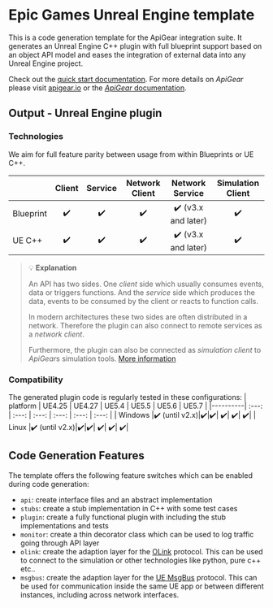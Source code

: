 # Epic Games Unreal Engine template

This is a code generation template for the ApiGear integration suite. It generates an Unreal Engine C++ plugin with full blueprint support based on an object API model and eases the integration of external data into any Unreal Engine project.

Check out the [quick start documentation](https://apigear-io.github.io/template-unreal/quickstart).
For more details on *ApiGear* please visit [apigear.io](https://apigear.io) or the [*ApiGear* documentation](https://docs.apigear/).

## Output - Unreal Engine plugin

### Technologies

We aim for full feature parity between usage from within Blueprints or UE C++.

|   |Client|Service|Network Client|Network Service|Simulation Client|
|---| :---: | :---: | :---: | :---: | :---: |
|Blueprint|:heavy_check_mark:|:heavy_check_mark:|:heavy_check_mark:| :heavy_check_mark: (v3.x and later) |:heavy_check_mark:|
|UE C++|:heavy_check_mark:|:heavy_check_mark:|:heavy_check_mark:|:heavy_check_mark: (v3.x and later)|:heavy_check_mark:|

> :bulb: **Explanation**
>
> An API has two sides. One *client* side which usually consumes events, data or triggers functions. And the *service* side which produces the data, events to be consumed by the client or reacts to function calls.
>
> In modern architectures these two sides are often distributed in a network. Therefore the plugin can also connect to remote services as a *network client*.
>
> Furthermore, the plugin can also be connected as *simulation client* to *ApiGear*s simulation tools. [More information](https://docs.apigear.io/docs/advanced/simulation/intro)
### Compatibility

The generated plugin code is regularly tested in these configurations:
| platform | UE4.25 | UE4.27 | UE5.4 | UE5.5 | UE5.6 | UE5.7 |
|----------| :---: | :---: | :---: |  :---: |  :---: |  :---: |
| Windows  |:heavy_check_mark: (until v2.x)|:heavy_check_mark:|:heavy_check_mark:| :heavy_check_mark:| :heavy_check_mark:| :heavy_check_mark:|
| Linux    |:heavy_check_mark: (until v2.x)|:heavy_check_mark:|:heavy_check_mark:| :heavy_check_mark:| :heavy_check_mark:| :heavy_check_mark:|
## Code Generation Features

The template offers the following feature switches which can be enabled during code generation:
* `api`: create interface files and an abstract implementation
* `stubs`: create a stub implementation in C++ with some test cases
* `plugin`: create a fully functional plugin with including the stub implementations and tests
* `monitor`: create a thin decorator class which can be used to log traffic going through API layer
* `olink`: create the adaption layer for the [OLink](https://docs.apigear.io/docs/advanced/protocols/objectlink/intro) protocol. This can be used to connect to the simulation or other technologies like python, pure c++ etc..
* `msgbus`: create the adaption layer for the [UE MsgBus](https://dev.epicgames.com/documentation/en-us/unreal-engine/API/Runtime/Messaging) protocol. This can be used for communication inside the same UE app or between different instances, including across network interfaces.
